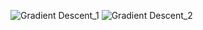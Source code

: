 ![Gradient Descent_1](https://github.com/user-attachments/assets/f2fcac63-9111-46c1-bdd9-768e54c61b7d)
![Gradient Descent_2](https://github.com/user-attachments/assets/6428665c-8f62-4ea7-aae9-d669f5e12365)